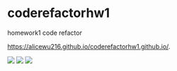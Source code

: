# coderefactorhw1
homework1 code refactor

https://alicewu216.github.io/coderefactorhw1.github.io/.

<img src=".screenshot1.png">
<img src=".screenshot2.png">
<img src=".screenshot3.png">
